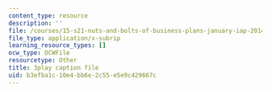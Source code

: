 ```yaml
---
content_type: resource
description: ''
file: /courses/15-s21-nuts-and-bolts-of-business-plans-january-iap-2014/b3efba1c10e4bb6e2c55e5e9c429667c_b9Yyj3htBLE.srt
file_type: application/x-subrip
learning_resource_types: []
ocw_type: OCWFile
resourcetype: Other
title: 3play caption file
uid: b3efba1c-10e4-bb6e-2c55-e5e9c429667c
---
```

